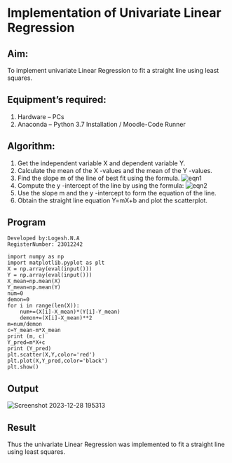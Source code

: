 # Implementation of Univariate Linear Regression
## Aim:
To implement univariate Linear Regression to fit a straight line using least squares.
## Equipment’s required:
1.	Hardware – PCs
2.	Anaconda – Python 3.7 Installation / Moodle-Code Runner
## Algorithm:
1.	Get the independent variable X and dependent variable Y.
2.	Calculate the mean of the X -values and the mean of the Y -values.
3.	Find the slope m of the line of best fit using the formula.
 ![eqn1](./eq1.jpg)
4.	Compute the y -intercept of the line by using the formula:
![eqn2](./eq2.jpg)  
5.	Use the slope m and the y -intercept to form the equation of the line.
6.	Obtain the straight line equation Y=mX+b and plot the scatterplot.
## Program
```
Developed by:Logesh.N.A
RegisterNumber: 23012242

import numpy as np
import matplotlib.pyplot as plt
X = np.array(eval(input()))
Y = np.array(eval(input()))
X_mean=np.mean(X)
Y_mean=np.mean(Y)
num=0
demon=0
for i in range(len(X)):
    num+=(X[i]-X_mean)*(Y[i]-Y_mean)
    demon+=(X[i]-X_mean)**2
m=num/demon
c=Y_mean-m*X_mean
print (m, c)
Y_pred=m*X+c
print (Y_pred)
plt.scatter(X,Y,color='red')
plt.plot(X,Y_pred,color='black')
plt.show()

```
## Output
![Screenshot 2023-12-28 195313](https://github.com/Logesh051/Univariate-Linear-Regression/assets/144979188/387219ba-6fa9-4b6b-b359-9521dcb750d7)


## Result
Thus the univariate Linear Regression was implemented to fit a straight line using least squares.
